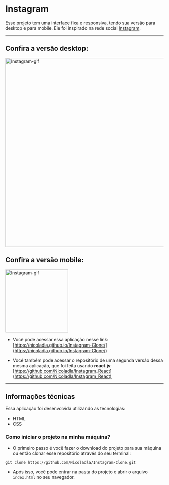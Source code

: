 # Instagram

Esse projeto tem uma interface fixa e responsiva, tendo sua versão para desktop e para mobile. Ele foi inspirado na rede social [Instagram](https://www.instagram.com/).

---

## Confira a versão desktop:

<p align="start">
  <img width="600" src="imagens/Instagram-desktop-Animação.gif" alt="Instagram-gif">
</p>

## Confira a versão mobile:

<p align="start">
  <img width="200" src="imagens/Instagram-mobile-Animação.gif" alt="Instagram-gif">
</p>

* Você pode acessar essa aplicação nesse link:
[https://nicoladla.github.io/Instagram-Clone/](https://nicoladla.github.io/Instagram-Clone/)

* Você também pode acessar o repositório de uma segunda versão dessa mesma aplicação, que foi feita usando **react.js**:
[https://github.com/Nicoladla/Instagram_React](https://github.com/Nicoladla/Instagram_React)

---

## Informações técnicas

Essa aplicação foi desenvolvida utilizando as tecnologias: 
* HTML
* CSS

### Como iniciar o projeto na minha máquina?

* O primeiro passo é você fazer o download do projeto para sua máquina ou então clonar esse repositório através do seu terminal:

```
git clone https://github.com/Nicoladla/Instagram-Clone.git
```

* Após isso, você pode entrar na pasta do projeto e abrir o arquivo ``index.html`` no seu navegador.
